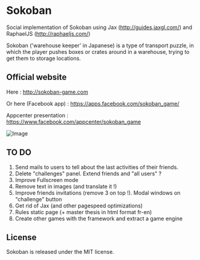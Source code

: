 Sokoban
=======

Social implementation of Sokoban using Jax (http://guides.jaxgl.com/) and RaphaelJS (http://raphaeljs.com/)

Sokoban ('warehouse keeper' in Japanese) is a type of transport puzzle, in which the player pushes boxes or crates around in a warehouse, trying to get them to storage locations.

Official website
-----

Here : http://sokoban-game.com

Or here (Facebook app) : https://apps.facebook.com/sokoban_game/

Appcenter presentation : https://www.facebook.com/appcenter/sokoban_game

![Image](https://github.com/MichaelHoste/sokoban/raw/master/public/images/sokoban.png)

TO DO
-----

 1. Send mails to users to tell about the last activities of their friends.
 2. Delete "challenges" panel. Extend friends and "all users" ?
 3. Improve Fullscreen mode
 4. Remove text in images (and translate it !)
 5. Improve friends invitations (remove 3 on top !). Modal windows on "challenge" button
 6. Get rid of Jax (and other pagespeed optimizations)
 7. Rules static page (+ master thesis in html format fr-en)
 8. Create other games with the framework and extract a game engine

License
-----

Sokoban is released under the MIT license.
